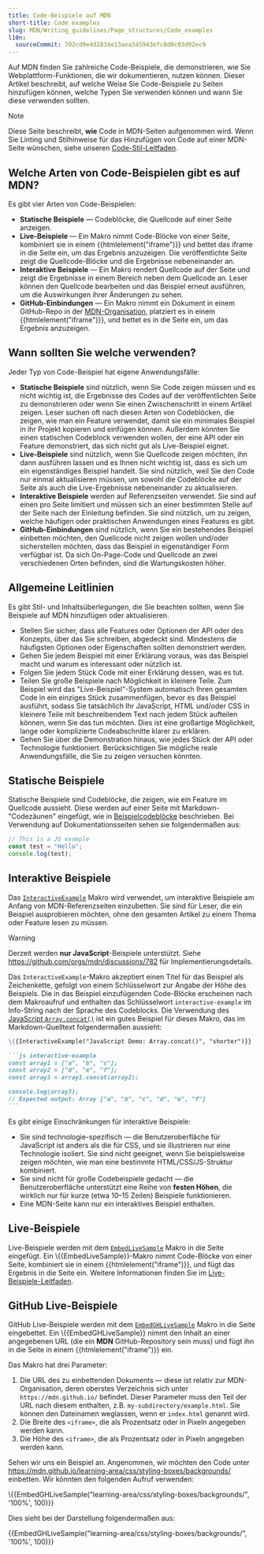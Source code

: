 ```yaml
---
title: Code-Beispiele auf MDN
short-title: Code examples
slug: MDN/Writing_guidelines/Page_structures/Code_examples
l10n:
  sourceCommit: 702cd9e4d2834e13aea345943efc8d0c03d92ec9
---
```


Auf MDN finden Sie zahlreiche Code-Beispiele, die demonstrieren, wie Sie Webplattform-Funktionen, die wir dokumentieren, nutzen können. Dieser Artikel beschreibt, auf welche Weise Sie Code-Beispiele zu Seiten hinzufügen können, welche Typen Sie verwenden können und wann Sie diese verwenden sollten.

> [!NOTE]
> Diese Seite beschreibt, **wie** Code in MDN-Seiten aufgenommen wird.
> Wenn Sie Linting und Stilhinweise für das Hinzufügen von Code auf einer MDN-Seite wünschen, siehe unseren [Code-Stil-Leitfaden](/de/docs/MDN/Writing_guidelines/Code_style_guide).

## Welche Arten von Code-Beispielen gibt es auf MDN?

Es gibt vier Arten von Code-Beispielen:

- **Statische Beispiele** — Codeblöcke, die Quellcode auf einer Seite anzeigen.
- **Live-Beispiele** — Ein Makro nimmt Code-Blöcke von einer Seite, kombiniert sie in einem {{htmlelement("iframe")}} und bettet das iframe in die Seite ein, um das Ergebnis anzuzeigen. Die veröffentlichte Seite zeigt die Quellcode-Blöcke und die Ergebnisse nebeneinander an.
- **Interaktive Beispiele** — Ein Makro rendert Quellcode auf der Seite und zeigt die Ergebnisse in einem Bereich neben dem Quellcode an. Leser können den Quellcode bearbeiten und das Beispiel erneut ausführen, um die Auswirkungen ihrer Änderungen zu sehen.
- **GitHub-Einbindungen** — Ein Makro nimmt ein Dokument in einem GitHub-Repo in der [MDN-Organisation](https://github.com/mdn/), platziert es in einem {{htmlelement("iframe")}}, und bettet es in die Seite ein, um das Ergebnis anzuzeigen.

## Wann sollten Sie welche verwenden?

Jeder Typ von Code-Beispiel hat eigene Anwendungsfälle:

- **Statische Beispiele** sind nützlich, wenn Sie Code zeigen müssen und es nicht wichtig ist, die Ergebnisse des Codes auf der veröffentlichten Seite zu demonstrieren oder wenn Sie einen Zwischenschritt in einem Artikel zeigen. Leser suchen oft nach diesen Arten von Codeblöcken, die zeigen, wie man ein Feature verwendet, damit sie ein minimales Beispiel in ihr Projekt kopieren und einfügen können. Außerdem könnten Sie einen statischen Codeblock verwenden wollen, der eine API oder ein Feature demonstriert, das sich nicht gut als Live-Beispiel eignet.
- **Live-Beispiele** sind nützlich, wenn Sie Quellcode zeigen möchten, ihn dann ausführen lassen und es Ihnen nicht wichtig ist, dass es sich um ein eigenständiges Beispiel handelt. Sie sind nützlich, weil Sie den Code nur einmal aktualisieren müssen, um sowohl die Codeblöcke auf der Seite als auch die Live-Ergebnisse nebeneinander zu aktualisieren.
- **Interaktive Beispiele** werden auf Referenzseiten verwendet. Sie sind auf einen pro Seite limitiert und müssen sich an einer bestimmten Stelle auf der Seite nach der Einleitung befinden. Sie sind nützlich, um zu zeigen, welche häufigen oder praktischen Anwendungen eines Features es gibt.
- **GitHub-Einbindungen** sind nützlich, wenn Sie ein bestehendes Beispiel einbetten möchten, den Quellcode nicht zeigen wollen und/oder sicherstellen möchten, dass das Beispiel in eigenständiger Form verfügbar ist. Da sich On-Page-Code und Quellcode an zwei verschiedenen Orten befinden, sind die Wartungskosten höher.

## Allgemeine Leitlinien

Es gibt Stil- und Inhaltsüberlegungen, die Sie beachten sollten, wenn Sie Beispiele auf MDN hinzufügen oder aktualisieren.

- Stellen Sie sicher, dass alle Features oder Optionen der API oder des Konzepts, über das Sie schreiben, abgedeckt sind. Mindestens die häufigsten Optionen oder Eigenschaften sollten demonstriert werden.
- Gehen Sie jedem Beispiel mit einer Erklärung voraus, was das Beispiel macht und warum es interessant oder nützlich ist.
- Folgen Sie jedem Stück Code mit einer Erklärung dessen, was es tut.
- Teilen Sie große Beispiele nach Möglichkeit in kleinere Teile. Zum Beispiel wird das "Live-Beispiel"-System automatisch Ihren gesamten Code in ein einziges Stück zusammenfügen, bevor es das Beispiel ausführt, sodass Sie tatsächlich Ihr JavaScript, HTML und/oder CSS in kleinere Teile mit beschreibendem Text nach jedem Stück aufteilen können, wenn Sie das tun möchten. Dies ist eine großartige Möglichkeit, lange oder komplizierte Codeabschnitte klarer zu erklären.
- Gehen Sie über die Demonstration hinaus, wie jedes Stück der API oder Technologie funktioniert. Berücksichtigen Sie mögliche reale Anwendungsfälle, die Sie zu zeigen versuchen könnten.

## Statische Beispiele

Statische Beispiele sind Codeblöcke, die zeigen, wie ein Feature im Quellcode aussieht. Diese werden auf einer Seite mit Markdown-"Codezäunen" eingefügt, wie in [Beispielcodeblöcke](/de/docs/MDN/Writing_guidelines/Howto/Markdown_in_MDN#example_code_blocks) beschrieben. Bei Verwendung auf Dokumentationsseiten sehen sie folgendermaßen aus:

```js
// This is a JS example
const test = "Hello";
console.log(test);
```

## Interaktive Beispiele

Das [`InteractiveExample`](https://github.com/mdn/rari/blob/main/crates/rari-doc/src/templ/templs/embeds/interactive_example.rs) Makro wird verwendet, um interaktive Beispiele am Anfang von MDN-Referenzseiten einzubetten. Sie sind für Leser, die ein Beispiel ausprobieren möchten, ohne den gesamten Artikel zu einem Thema oder Feature lesen zu müssen.

> [!WARNING]
> Derzeit werden **nur JavaScript**-Beispiele unterstützt. Siehe https://github.com/orgs/mdn/discussions/782 für Implementierungsdetails.

Das `InteractiveExample`-Makro akzeptiert einen Titel für das Beispiel als Zeichenkette, gefolgt von einem Schlüsselwort zur Angabe der Höhe des Beispiels. Die in das Beispiel einzufügenden Code-Blöcke erscheinen nach dem Makroaufruf und enthalten das Schlüsselwort `interactive-example` im Info-String nach der Sprache des Codeblocks. Die Verwendung des [JavaScript `Array.concat()`](/de/docs/Web/JavaScript/Reference/Global_Objects/Array/concat#try_it) ist ein gutes Beispiel für dieses Makro, das im Markdown-Quelltext folgendermaßen aussieht:

````md
\{{InteractiveExample("JavaScript Demo: Array.concat()", "shorter")}}

```js interactive-example
const array1 = ["a", "b", "c"];
const array2 = ["d", "e", "f"];
const array3 = array1.concat(array2);

console.log(array3);
// Expected output: Array ["a", "b", "c", "d", "e", "f"]
```
````

Es gibt einige Einschränkungen für interaktive Beispiele:

- Sie sind technologie-spezifisch — die Benutzeroberfläche für JavaScript ist anders als die für CSS, und sie illustrieren nur eine Technologie isoliert. Sie sind nicht geeignet, wenn Sie beispielsweise zeigen möchten, wie man eine bestimmte HTML/CSS/JS-Struktur kombiniert.
- Sie sind nicht für große Codebeispiele gedacht — die Benutzeroberfläche unterstützt eine Reihe von **festen Höhen**, die wirklich nur für kurze (etwa 10–15 Zeilen) Beispiele funktionieren.
- Eine MDN-Seite kann nur ein interaktives Beispiel enthalten.

## Live-Beispiele

Live-Beispiele werden mit dem [`EmbedLiveSample`](https://github.com/mdn/rari/blob/main/crates/rari-doc/src/templ/templs/embeds/embed_live_sample.rs) Makro in die Seite eingefügt. Ein \\{{EmbedLiveSample}}-Makro nimmt Code-Blöcke von einer Seite, kombiniert sie in einem {{htmlelement("iframe")}}, und fügt das Ergebnis in die Seite ein. Weitere Informationen finden Sie im [Live-Beispiele-Leitfaden](/de/docs/MDN/Writing_guidelines/Page_structures/Live_samples).

## GitHub Live-Beispiele

GitHub Live-Beispiele werden mit dem [`EmbedGHLiveSample`](https://github.com/mdn/rari/blob/main/crates/rari-doc/src/templ/templs/embeds/embed_gh_live_sample.rs) Makro in die Seite eingebettet. Ein \\{{EmbedGHLiveSample}} nimmt den Inhalt an einer angegebenen URL (die ein **MDN** GitHub-Repository sein muss) und fügt ihn in die Seite in einem {{htmlelement("iframe")}} ein.

Das Makro hat drei Parameter:

1. Die URL des zu einbettenden Dokuments — diese ist relativ zur MDN-Organisation, deren oberstes Verzeichnis sich unter `https://mdn.github.io/` befindet. Dieser Parameter muss den Teil der URL nach diesem enthalten, z.B. `my-subdirectory/example.html`. Sie können den Dateinamen weglassen, wenn er `index.html` genannt wird.
2. Die Breite des `<iframe>`, die als Prozentsatz oder in Pixeln angegeben werden kann.
3. Die Höhe des `<iframe>`, die als Prozentsatz oder in Pixeln angegeben werden kann.

Sehen wir uns ein Beispiel an. Angenommen, wir möchten den Code unter <https://mdn.github.io/learning-area/css/styling-boxes/backgrounds/> einbetten. Wir könnten den folgenden Aufruf verwenden:

\\{{EmbedGHLiveSample("learning-area/css/styling-boxes/backgrounds/", '100%', 100)}}

Dies sieht bei der Darstellung folgendermaßen aus:

{{EmbedGHLiveSample("learning-area/css/styling-boxes/backgrounds/", '100%', 100)}}
